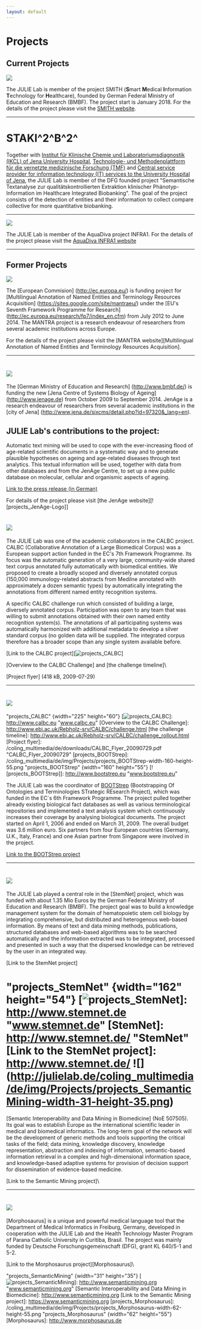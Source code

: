 ```yaml
---
layout: default
---
```


# Projects

Current Projects
----------------

![](http://julielab.de/coling_multimedia/de/img/Projects/projects_SMITH-width-250-height-158.png)

The JULIE Lab is member of the project SMITH (**S**mart **M**edical
**I**nformation **T**echnology for **H**ealthcare), founded by German
Federal Ministry of Education and Research (BMBF). The project start is
January 2018. For the details of the project please visit the [SMITH
website](http://www.smith.care/).

------------------------------------------------------------------------

STAKI^2^B^2^ 
=============

Together with [Institut für Klinische Chemie und Laboratoriumsdiagnostik
(IKCL) of Jena University Hospital](http://www.ikcl.uniklinikum-jena.de/IKCL.html), [Technologie- und
Methodenplattform\
für die vernetzte medizinische Forschung (TMF)](http://www.tmf-ev.de/) and [Central service
provider for information technology (IT) services to the University
Hospital of Jena](http://www.gbit.uniklinikum-jena.de/GB+IT.html), the JULIE Lab is member of the DFG founded project
\"Semantische Textanalyse zur qualitätskontrollierten Extraktion
klinischer Phänotyp-Information im Healthcare Integrated Biobanking\".
The goal of the project consists of the detection of entities and their
information to collect compare collective for more quantitative
biobanking.

------------------------------------------------------------------------

![](http://julielab.de/coling_multimedia/de/img/Projects/projects_AquaDiva-width-360-height-70.png)

The JULIE Lab is member of the AquaDiva project INFRA1. For the details
of the project please visit the [AquaDiva INFRA1 website](http://www.aquadiva.uni-jena.de/)

------------------------------------------------------------------------

    
Former Projects 
----------------

![](http://julielab.de/coling_multimedia/de/img/Projects/projects_MANTRA_Logo-width-354-height-57.png)

The [European Commision] (http://ec.europa.eu/) is funding project for [Multilingual
Annotation of Named Entities and Terminology Resources Acquisition]
(https://sites.google.com/site/mantraeu/) under the [EU\'s Seventh Framework Programme for Research]
(http://ec.europa.eu/research/fp7/index_en.cfm) from July 2012 to June 2014. The MANTRA project is a research
endeavour of researchers from several academic institutions across
Europe.

For the details of the project please visit the [MANTRA
website][Multilingual Annotation of Named Entities and Terminology
Resources Acquisition].

------------------------------------------------------------------------

![](http://julielab.de/coling_multimedia/de/img/Projects/projects_JenAge_Logo-width-110-height-82.png)
=====================================

The [German Ministry of Education and Research] (http://www.bmbf.de/) is funding the
new [Jena Centre of Systems Biology of Ageing] (http://www.jenage.de) from October
2009 to September 2014. JenAge is a research endeavour of researchers
from several academic institutions in the [city of Jena] (http://www.jena.de/sixcms/detail.php?id=97320&_lang=en).

JULIE Lab\'s contributions to the project:
------------------------------------------

Automatic text mining will be used to cope with the ever-increasing
flood of age-related scientific documents in a systematic way and to
generate plausible hypotheses on ageing and age-related diseases through
text analytics. This textual information will be used, together with
data from other databases and from the JenAge Centre, to set up a new
public database on molecular, cellular and organismic aspects of ageing.

[Link to the press release (in German)](http://www.imb-jena.de/upload/press/Presemitteilung__pdf_-a33vt0b6lm4pa3iarvjhqg5ma21254492273.pdf)

For details of the project please visit [the JenAge
website][![projects\_JenAge-Logo]]

![](http://julielab.de/coling_multimedia/de/img/Projects/projects_CALBC-width-225-height-60.jpg)
===============================

The JULIE Lab was one of the academic collaborators in the CALBC
project. CALBC (Collaborative Annotation of a Large Biomedical Corpus)
was a European support action funded in the EC\'s 7th Framework
Programme. Its focus was the automatic generation of a very large,
community-wide shared text corpus annotated fully automatically with
biomedical entities. We proposed to create a broadly scoped and
diversely annotated corpus (150,000 immunology-related abstracts from
Medilne annotated with approximately a dozen semantic types) by
automatically integrating the annotations from different named entity
recognition systems.

A specific CALBC challenge run which consisted of building a large,
diversely annotated corpus. Participation was open to any team that was
willing to submit annotations obtained with their own named entity
recognition system(s). The annotations of all participating systems was
automatically harmonized with additional metadata to develop a silver
standard corpus (no golden data will be supplied. The integrated corpus
therefore has a broader scope than any single system available before.

[Link to the CALBC project][![projects\_CALBC]]

[Overview to the CALBC Challenge] and [the challenge timeline]\

[Project flyer] (418 kB, 2009-07-29)

------------------------------------------------------------------------

![](http://julielab.de/coling_multimedia/de/img/Projects/projects_BOOTStrep-width-160-height-55.png)
========================

  [projects\_CALBC]: /coling_multimedia/de/img/Projects/projects_CALBC-width-225-height-60.jpg
    "projects_CALBC" {width="225" height="60"}
  [![projects\_CALBC]]: http://www.calbc.eu "www.calbc.eu"
  [Overview to the CALBC Challenge]: http://www.ebi.ac.uk/Rebholz-srv/CALBC/challenge.html
  [the challenge timeline]: http://www.ebi.ac.uk/Rebholz-srv/CALBC/challenge_rollout.html
  [Project flyer]: /coling_multimedia/de/downloads/CALBC_Flyer_20090729.pdf
    "CALBC_Flyer_20090729"
  [projects\_BOOTStrep]: /coling_multimedia/de/img/Projects/projects_BOOTStrep-width-160-height-55.png
    "projects_BOOTStrep" {width="160" height="55"}
  [![projects\_BOOTStrep]]: http://www.bootstrep.eu "www.bootstrep.eu"
  
  The JULIE Lab was the coordinator of [BOOTStrep] (Bootstrapping Of
Ontologies and Terminologies STrategic REsearch Project), which was
funded in the EC´s 6th Framework Programme. The project pulled together
already existing biological fact databases as well as various
terminological repositories and implemented a text analysis system which
continuously increases their coverage by analysing biological documents.
The project started on April 1, 2006 and ended on March 31, 2009. The
overall budget was 3.6 million euro. Six partners from four European
countries (Germany, U.K., Italy, France) and one Asian partner from
Singapore were involved in the project.

[Link to the BOOTStrep project]

------------------------------------------------------------------------

![](http://julielab.de/coling_multimedia/de/img/Projects/projects_StemNet-width-162-height-54.png)
======================

The JULIE Lab played a central role in the [StemNet] project, which was
funded with about 1.35 Mio Euros by the German Federal Ministry of
Education and Research (BMBF). The project goal was to build a knowledge
management system for the domain of hematopoietic stem cell biology by
integrating comprehensive, but distributed and heterogenous web-based
information. By means of text and data mining methods, publications,
structured databases and web-based algorithms was to be searched
automatically and the information extracted was to be integrated,
processed and presented in such a way that the dispersed knowledge can
be retrieved by the user in an integrated way.

[Link to the StemNet project]

  [BOOTStrep]: http://www.bootstrep.eu/
  [Link to the BOOTStrep project]: http://www.bootstrep.org/
  [projects\_StemNet]: /coling_multimedia/de/img/Projects/projects_StemNet-width-162-height-54.png
    "projects_StemNet" {width="162" height="54"}
  [![projects\_StemNet]]: http://www.stemnet.de "www.stemnet.de"
  [StemNet]: http://www.stemnet.de/ "StemNet"
  [Link to the StemNet project]: http://www.stemnet.de/
![] (http://julielab.de/coling_multimedia/de/img/Projects/projects_SemanticMining-width-31-height-35.png) 
=======================================================================================

[Semantic Interoperability and Data Mining in Biomedicine] (NoE 507505).
Its goal was to establish Europe as the international scientific leader
in medical and biomedical informatics. The long-term goal of the network
will be the development of generic methods and tools supporting the
critical tasks of the field; data mining, knowledge discovery, knowledge
representation, abstraction and indexing of information, semantic-based
information retrieval in a complex and high-dimensional information
space, and knowledge-based adaptive systems for provision of decision
support for dissemination of evidence-based medicine.

[Link to the Semantic Mining project]\

------------------------------------------------------------------------

![](http://julielab.de/coling_multimedia/de/img/Projects/projects_Morphosaurus-width-62-height-55.png)
======================================

[Morphosaurus] is a unique and powerful medical language tool that the
Department of Medical Informatics in Freiburg, Germany, developed in
cooperation with the JULIE Lab and the Health Technology Master Program
of Parana Catholic University in Curitiba, Brasil. The project was
mainly funded by Deutsche Forschungsgemeinschaft (DFG), grant KL 640/5-1
and 5-2.

[Link to the Morphosaurus project][Morphosaurus]\

  [projects\_SemanticMining]: /coling_multimedia/de/img/Projects/projects_SemanticMining-width-31-height-35.png
    "projects_SemanticMining" {width="31" height="35"}
  [![projects\_SemanticMining]]: http://www.semanticmining.org
    "www.semanticmining.org"
  [Semantic Interoperability and Data Mining in Biomedicine]: http://www.semanticmining.org
  [Link to the Semantic Mining project]: https://www.semanticmining.org
  [projects\_Morphosaurus]: /coling_multimedia/de/img/Projects/projects_Morphosaurus-width-62-height-55.png
    "projects_Morphosaurus" {width="62" height="55"}
  [Morphosaurus]: http://www.morphosaurus.de
